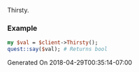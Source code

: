 Thirsty.
### Example

```perl
my $val = $client->Thirsty();
quest::say($val); # Returns bool
```


Generated On 2018-04-29T00:35:14-07:00